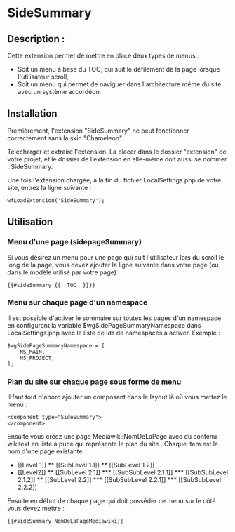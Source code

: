 # SideSummary

## Description : 

Cette extension permet de mettre en place deux types de menus : 
- Soit un menu à base du TOC, qui suit le défilement de la page lorsque l'utilisateur scroll,
- Soit un menu qui permet de naviguer dans l'architecture même du site avec un système accordéon.

## Installation 
Premièrement, l'extension "SideSummary" ne peut fonctionner correctement sans la skin "Chameleon". 

Télécharger et extraire l'extension. La placer dans le dossier "extension" de votre projet, et le dossier de l'extension en elle-même doit aussi se nommer : SideSummary.

Une fois l'extension chargée, à la fin du fichier LocalSettings.php de votre site, entrez la ligne suivante : 

	wfLoadExtension('SideSummary');

## Utilisation

### Menu d'une page (sidepageSummary)

Si vous désirez un menu pour une page qui suit l'utilisateur lors du scroll le long de la page,
vous devez ajouter la ligne suivante dans votre page (ou dans le modèle utilisé par votre page)

	{{#sideSummary:{{__TOC__}}}}


### Menu sur  chaque page d'un namespace

Il est possible d'activer le sommaire sur toutes les pages d'un namespace en configurant la variable $wgSidePageSummaryNamespace dans LocalSettings.php avec le liste de ids de namespaces à activer.
Exemple :

	$wgSidePageSummaryNamespace = [
		NS_MAIN,
		NS_PROJECT,
	];

### Plan du site sur chaque page sous forme de menu
Il faut tout d'abord ajouter un composant dans le layout là où vous mettez le menu :

	<component type="SideSummary">
	</component>
	
Ensuite vous créez une page Mediawiki:NomDeLaPage avec du contenu wikitext en liste à puce qui représente le plan du site . Chaque item est le nom d'une page existante. 

* [[Level 1]]
** [[SubLevel 1.1]]
** [[SubLevel 1.2]]
* [[Level2]]
** [[SubLevel 2.1]]
*** [[SubSubLevel 2.1.1]]
*** [[SubSubLevel 2.1.2]]
** [[SubLevel 2.2]]
*** [[SubSubLevel 2.2.1]]
*** [[SubSubLevel 2.2.2]]
	

Ensuite en début de chaque page qui doit posséder ce menu sur le côté vous devez mettre :

	{{#sideSummary:NomDeLaPageMediawiki}}
	

